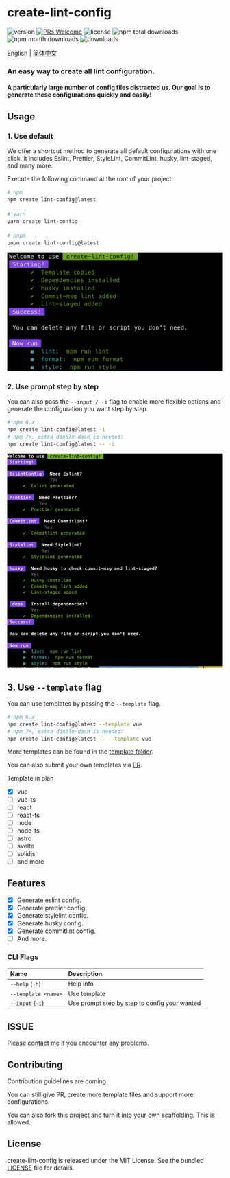 # create-lint-config

![version](https://img.shields.io/npm/v/create-lint-config)
[![PRs Welcome](https://img.shields.io/badge/PRs-welcome-brightgreen.svg)](https://github.com/liruifengv/create-lint-config/pulls)
![license](https://img.shields.io/npm/l/create-lint-config)
![npm total downloads](https://img.shields.io/npm/dt/create-lint-config.svg)
![npm month downloads](https://img.shields.io/npm/dm/create-lint-config.svg)
![downloads](https://img.shields.io/npm/dw/create-lint-config)

English | [简体中文](./README.zh-CN.md)

### An easy way to create all lint configuration.

#### A particularly large number of config files distracted us. Our goal is to generate these configurations quickly and easily!

## Usage

### 1. Use default

We offer a shortcut method to generate all default configurations with one click, it includes Eslint, Prettier, StyleLint, CommitLint, husky, lint-staged, and many more.

Execute the following command at the root of your project:

```bash
# npm
npm create lint-config@latest

# yarn
yarn create lint-config

# pnpm
pnpm create lint-config@latest
```

![screenshot](screenshot.png)

### 2. Use prompt step by step

You can also pass the `--input / -i` flag to enable more flexible options and generate the configuration you want step by step.

```bash
# npm 6.x
npm create lint-config@latest -i
# npm 7+, extra double-dash is needed:
npm create lint-config@latest -- -i
```

![screenshot-i](screenshot-i.png)

## 3. Use `--template` flag

You can use templates by passing the `--template` flag.

```bash
# npm 6.x
npm create lint-config@latest --template vue
# npm 7+, extra double-dash is needed:
npm create lint-config@latest -- --template vue
```

More templates can be found in the [template folder](https://github.com/liruifengv/create-lint-config/tree/main/template).

You can also submit your own templates via [PR](https://github.com/liruifengv/create-lint-config/pulls).

Template in plan

- [x] vue
- [ ] vue-ts
- [ ] react
- [ ] react-ts
- [ ] node
- [ ] node-ts
- [ ] astro
- [ ] svelte
- [ ] solidjs
- [ ] and more

## Features

- [x] Generate eslint config.
- [x] Generate prettier config.
- [x] Generate stylelint config.
- [x] Generate husky config.
- [x] Generate commitlint config.
- [ ] And more.

### CLI Flags

| Name                | Description                                   |
| :------------------ | :-------------------------------------------- |
| `--help` (`-h`)     | Help info                                     |
| `--template <name>` | Use template                                  |
| `--input` (`-i`)    | Use prompt step by step to config your wanted |

## ISSUE

Please [contact me](https://github.com/liruifengv/create-lint-config/issues) if you encounter any problems.

## Contributing

Contribution guidelines are coming.

You can still give PR, create more template files and support more configurations.

You can also fork this project and turn it into your own scaffolding. This is allowed.

## License

create-lint-config is released under the MIT License. See the bundled
[LICENSE](./LICENSE) file for details.
